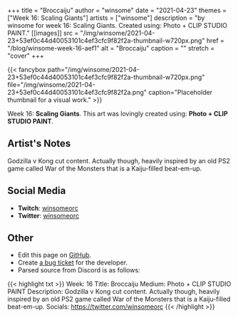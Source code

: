 +++
title =       "Broccaiju"
author =      "winsome"
date =        "2021-04-23"
themes =      ["Week 16: Scaling Giants"]
artists =     ["winsome"]
description = "by winsome for week 16: Scaling Giants. Created using: Photo + CLIP STUDIO PAINT."
[[images]]
      src = "/img/winsome/2021-04-23+53ef0c44d40053101c4ef3cfc9f82f2a-thumbnail-w720px.png"
      href = "/blog/winsome-week-16-aef1"
      alt = "Broccaiju"
      caption = ""
      stretch = "cover"
+++


{{< fancybox path="/img/winsome/2021-04-23+53ef0c44d40053101c4ef3cfc9f82f2a-thumbnail-w720px.png" file="/img/winsome/2021-04-23+53ef0c44d40053101c4ef3cfc9f82f2a.png" caption="Placeholder thumbnail for a visual work." >}}


Week 16: **Scaling Giants**. This art was lovingly created using: **Photo + CLIP STUDIO PAINT**.

## Artist's Notes

Godzilla v Kong cut content. Actually though, heavily inspired by an old PS2 game called War of the Monsters that is a Kaiju-filled beat-em-up.

## Social Media

- **Twitch**: <a href='https://twitch.tv/winsomeorc' target='_blank'>winsomeorc</a>
- **Twitter**: <a href='https://twitter.com/winsomeorc' target='_blank'>winsomeorc</a>

## Other

- Edit this page on [GitHub](https://github.com/teaminkling/web-refresh/edit/main/content/blog/winsome-week-16-aef1.md).
- Create [a bug ticket](https://github.com/teaminkling/web-refresh/issues/new?assignees=&labels=bug&template=problem-report.md&title=) for the developer.
- Parsed source from Discord is as follows:

{{< highlight txt >}}
Week: 16
Title: Broccaiju
Medium: Photo + CLIP STUDIO PAINT
Description: Godzilla v Kong cut content. Actually though, heavily inspired by an old PS2 game called War of the Monsters that is a Kaiju-filled beat-em-up.
Socials: https://twitter.com/winsomeorc
{{< /highlight >}}